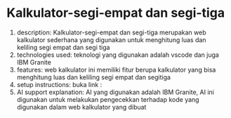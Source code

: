 # Kalkulator-segi-empat dan segi-tiga
1. description:
Kalkulator-segi-empat dan segi-tiga merupakan web kalkulator sederhana yang digunakan untuk menghitung luas dan keliling segi empat dan segi tiga
2. technologies used:
teknologi yang digunakan adalah vscode dan juga IBM Granite
3. features:
web kalkulator ini memiliki fitur berupa kalkulator yang bisa menghitung luas dan keliling segi empat dan segitiga
4. setup instructions:
buka link :
5. AI support explanation:
AI yang digunakan adalah IBM Granite, AI ini digunakan untuk melakukan pengecekkan terhadap kode yang digunakan dalam web kalkulator yang dibuat
